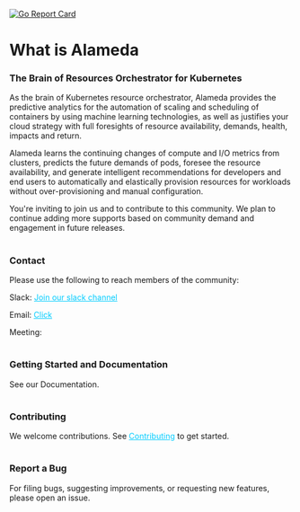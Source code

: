[![Go Report Card](https://goreportcard.com/badge/github.com/containers-ai/Alameda)](https://goreportcard.com/report/github.com/containers-ai/Alameda)

# What is Alameda

<h3><strong>The Brain of Resources Orchestrator for Kubernetes</strong></h3>

As the brain of Kubernetes resource orchestrator, Alameda provides the predictive analytics for the automation of scaling and scheduling of containers by using machine learning technologies, as well as justifies your cloud strategy with full foresights of resource availability, demands, health, impacts and return. 

Alameda learns the continuing changes of compute and I/O metrics from clusters, predicts the future demands of pods, foresee the resource availability, and generate intelligent recommendations for developers and end users to automatically and elastically provision resources for workloads without over-provisioning and manual configuration.

You're inviting to join us and to contribute to this community. We plan to continue adding more supports based on community demand and engagement in future releases.

#

<h3><strong>Contact</strong></h3>
 
Please use the following to reach members of the community:

Slack: <span style="color: #00ccff;"><a style="color: #00ccff;" href="https://join.slack.com/t/alameda-ai/signup" target="_blank" rel="noopener">Join our slack channel</a></span>

Email: <span style="color: #00ccff;"><a style="color: #00ccff;" href="mailto:alameda@prophetstor.com" target="_blank" rel="noopener">Click</a></span>

Meeting: 

#

<h3><strong>Getting Started and Documentation</strong></h3>
See our Documentation.

#

<h3><strong>Contributing</strong></h3>
We welcome contributions. See <span style="color: #00ccff;"><a style="color: #00ccff;" href="https://github.com/containers-ai/Alameda/commit/20b071b4b6632619897b126ace6c26c26460e598" target="_blank" rel="noopener">Contributing</a></span> to get started.

#

<h3><strong>Report a Bug</strong></h3>
For filing bugs, suggesting improvements, or requesting new features, please open an issue.

#
